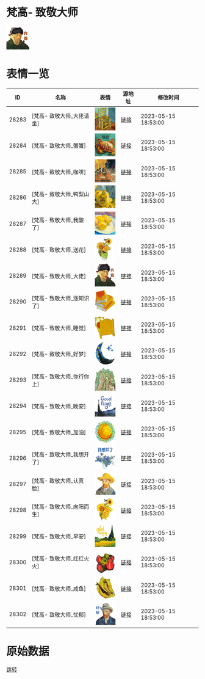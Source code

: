 # 梵高- 致敬大师

<img src="./cover.png" height="60" alt="cover" />

# 表情一览

|ID|名称|表情|源地址|修改时间|
|----|----|----|----|----|
|28283|[梵高- 致敬大师_大佬请坐]|<img src="./pic/028283_%5B梵高- 致敬大师_大佬请坐%5D.png" height="60" alt="大佬请坐"/>|[链接](https://i0.hdslb.com/bfs/garb/e78ec90142119139a7b8cb602565f3b74e863e75.png)|2023-05-15 18:53:00|
|28284|[梵高- 致敬大师_蟹蟹]|<img src="./pic/028284_%5B梵高- 致敬大师_蟹蟹%5D.png" height="60" alt="蟹蟹"/>|[链接](https://i0.hdslb.com/bfs/garb/a21af093cc6e37dea0891dee3b15d148a590d767.png)|2023-05-15 18:53:00|
|28285|[梵高- 致敬大师_咖啡]|<img src="./pic/028285_%5B梵高- 致敬大师_咖啡%5D.png" height="60" alt="咖啡"/>|[链接](https://i0.hdslb.com/bfs/garb/90093f2ec66edfc5cfd6ddae3a18c10590bc2e86.png)|2023-05-15 18:53:00|
|28286|[梵高- 致敬大师_鸭梨山大]|<img src="./pic/028286_%5B梵高- 致敬大师_鸭梨山大%5D.png" height="60" alt="鸭梨山大"/>|[链接](https://i0.hdslb.com/bfs/garb/3f5565a29d9bff42d6af4d37535ed16697c0b40d.png)|2023-05-15 18:53:00|
|28287|[梵高- 致敬大师_我酸了]|<img src="./pic/028287_%5B梵高- 致敬大师_我酸了%5D.png" height="60" alt="我酸了"/>|[链接](https://i0.hdslb.com/bfs/garb/7deed10fb7274bd94f444f1d722b2c2a6befbe86.png)|2023-05-15 18:53:00|
|28288|[梵高- 致敬大师_送花]|<img src="./pic/028288_%5B梵高- 致敬大师_送花%5D.png" height="60" alt="送花"/>|[链接](https://i0.hdslb.com/bfs/garb/29de2a7c7ec8d4650118779e739c41bda481c238.png)|2023-05-15 18:53:00|
|28289|[梵高- 致敬大师_大佬]|<img src="./pic/028289_%5B梵高- 致敬大师_大佬%5D.png" height="60" alt="大佬"/>|[链接](https://i0.hdslb.com/bfs/garb/30ec97228ba4eed852fc8e65bb920d4e4f583db4.png)|2023-05-15 18:53:00|
|28290|[梵高- 致敬大师_涨知识了]|<img src="./pic/028290_%5B梵高- 致敬大师_涨知识了%5D.png" height="60" alt="涨知识了"/>|[链接](https://i0.hdslb.com/bfs/garb/3768fcefc6ff9355211c548a5f8f5623d9915eb5.png)|2023-05-15 18:53:00|
|28291|[梵高- 致敬大师_睡觉]|<img src="./pic/028291_%5B梵高- 致敬大师_睡觉%5D.png" height="60" alt="睡觉"/>|[链接](https://i0.hdslb.com/bfs/garb/abb86f0229ed065fc74137216dd6388063d54277.png)|2023-05-15 18:53:00|
|28292|[梵高- 致敬大师_好梦]|<img src="./pic/028292_%5B梵高- 致敬大师_好梦%5D.png" height="60" alt="好梦"/>|[链接](https://i0.hdslb.com/bfs/garb/413a3b8318cd06c06789610fba74b1c1937c1080.png)|2023-05-15 18:53:00|
|28293|[梵高- 致敬大师_你行你上]|<img src="./pic/028293_%5B梵高- 致敬大师_你行你上%5D.png" height="60" alt="你行你上"/>|[链接](https://i0.hdslb.com/bfs/garb/33dd5c44f2601925b5204ddf1b619f7fd4723695.png)|2023-05-15 18:53:00|
|28294|[梵高- 致敬大师_晚安]|<img src="./pic/028294_%5B梵高- 致敬大师_晚安%5D.png" height="60" alt="晚安"/>|[链接](https://i0.hdslb.com/bfs/garb/6653c1cb20069f4ec91697c3166d266c2798eb3e.png)|2023-05-15 18:53:00|
|28295|[梵高- 致敬大师_加油]|<img src="./pic/028295_%5B梵高- 致敬大师_加油%5D.png" height="60" alt="加油"/>|[链接](https://i0.hdslb.com/bfs/garb/435808adba1a07485a4e49cb1094a59c51d66f1d.png)|2023-05-15 18:53:00|
|28296|[梵高- 致敬大师_我想开了]|<img src="./pic/028296_%5B梵高- 致敬大师_我想开了%5D.png" height="60" alt="我想开了"/>|[链接](https://i0.hdslb.com/bfs/garb/399f265a74817509f48bbb82def3ed0f1895a0a7.png)|2023-05-15 18:53:00|
|28297|[梵高- 致敬大师_认真脸]|<img src="./pic/028297_%5B梵高- 致敬大师_认真脸%5D.png" height="60" alt="认真脸"/>|[链接](https://i0.hdslb.com/bfs/garb/f91c8f9aa02c2962ebb35556aea9959582684d63.png)|2023-05-15 18:53:00|
|28298|[梵高- 致敬大师_向阳而生]|<img src="./pic/028298_%5B梵高- 致敬大师_向阳而生%5D.png" height="60" alt="向阳而生"/>|[链接](https://i0.hdslb.com/bfs/garb/55450a616d5a99aa61a015c237108466042171c5.png)|2023-05-15 18:53:00|
|28299|[梵高- 致敬大师_早安]|<img src="./pic/028299_%5B梵高- 致敬大师_早安%5D.png" height="60" alt="早安"/>|[链接](https://i0.hdslb.com/bfs/garb/70e6ae138d05e57d523eeb45e0b1f5b54875487a.png)|2023-05-15 18:53:00|
|28300|[梵高- 致敬大师_红红火火]|<img src="./pic/028300_%5B梵高- 致敬大师_红红火火%5D.png" height="60" alt="红红火火"/>|[链接](https://i0.hdslb.com/bfs/garb/437caea0279de8e6d0155605e2a5b04b3c7f515d.png)|2023-05-15 18:53:00|
|28301|[梵高- 致敬大师_咸鱼]|<img src="./pic/028301_%5B梵高- 致敬大师_咸鱼%5D.png" height="60" alt="咸鱼"/>|[链接](https://i0.hdslb.com/bfs/garb/34e3088026c7f1dd455be39e8b24d65d2f334078.png)|2023-05-15 18:53:00|
|28302|[梵高- 致敬大师_忧郁]|<img src="./pic/028302_%5B梵高- 致敬大师_忧郁%5D.png" height="60" alt="忧郁"/>|[链接](https://i0.hdslb.com/bfs/garb/f67b26f0dfebac55f9a0201b20acaa7e1166c514.png)|2023-05-15 18:53:00|

# 原始数据

[跳转](./raw.json)

